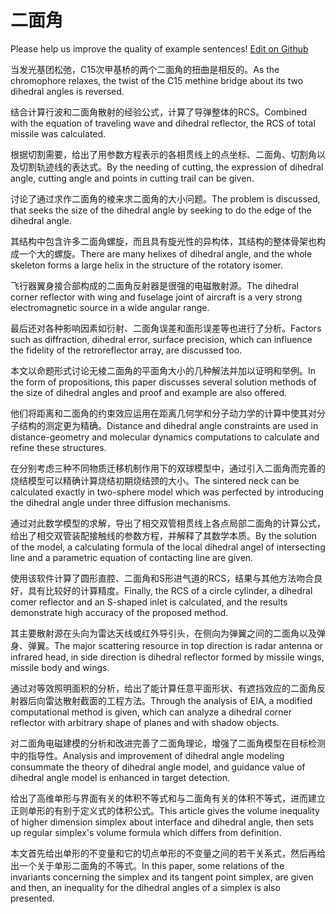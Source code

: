 # 二面角

Please help us improve the quality of example sentences! [Edit on Github](https://github.com/jiyushe/jiyu-example-sentence-source/blob/main/chinese/ermianjiao.md)

<p><span class="chinese">当发光基团松弛，C15次甲基桥的两个二面角的扭曲是相反的。</span><span class="english">As the chromophore relaxes, the twist of the C15 methine bridge about its two dihedral angles is reversed.</span></p>

<p><span class="chinese">结合计算行波和二面角散射的经验公式，计算了导弹整体的RCS。</span><span class="english">Combined with the equation of traveling wave and dihedral reflector, the RCS of total missile was calculated.</span></p>

<p><span class="chinese">根据切割需要，给出了用参数方程表示的各相贯线上的点坐标、二面角、切割角以及切割轨迹线的表达式。</span><span class="english">By the needing of cutting, the expression of dihedral angle, cutting angle and points in cutting trail can be given.</span></p>

<p><span class="chinese">讨论了通过求作二面角的棱来求二面角的大小问题。</span><span class="english">The problem is discussed, that seeks the size of the dihedral angle by seeking to do the edge of the dihedral angle.</span></p>

<p><span class="chinese">其结构中包含许多二面角螺旋，而且具有旋光性的异构体，其结构的整体骨架也构成一个大的螺旋。</span><span class="english">There are many helixes of dihedral angle, and the whole skeleton forms a large helix in the structure of the rotatory isomer.</span></p>

<p><span class="chinese">飞行器翼身接合部构成的二面角反射器是很强的电磁散射源。</span><span class="english">The dihedral corner reflector with wing and fuselage joint of aircraft is a very strong electromagnetic source in a wide angular range.</span></p>

<p><span class="chinese">最后还对各种影响因素如衍射、二面角误差和面形误差等也进行了分析。</span><span class="english">Factors such as diffraction, dihedral error, surface precision, which can influence the fidelity of the retroreflector array, are discussed too.</span></p>

<p><span class="chinese">本文以命题形式讨论无棱二面角的平面角大小的几种解法并加以证明和举例。</span><span class="english">In the form of propositions, this paper discusses several solution methods of the size of dihedral angles and proof and example are also offered.</span></p>

<p><span class="chinese">他们将距离和二面角的约束效应运用在距离几何学和分子动力学的计算中使其对分子结构的测定更为精确。</span><span class="english">Distance and dihedral angle constraints are used in distance-geometry and molecular dynamics computations to calculate and refine these structures.</span></p>

<p><span class="chinese">在分别考虑三种不同物质迁移机制作用下的双球模型中，通过引入二面角而完善的烧结模型可以精确计算烧结初期烧结颈的大小。</span><span class="english">The sintered neck can be calculated exactly in two-sphere model which was perfected by introducing the dihedral angle under three diffusion mechanisms.</span></p>

<p><span class="chinese">通过对此数学模型的求解，导出了相交双管相贯线上各点局部二面角的计算公式，给出了相交双管装配接触线的参数方程，并解释了其数学本质。</span><span class="english">By the solution of the model, a calculating formula of the local dihedral angel of intersecting line and a parametric equation of contacting line are given.</span></p>

<p><span class="chinese">使用该软件计算了圆形直腔、二面角和S形进气道的RCS，结果与其他方法吻合良好，具有比较好的计算精度。</span><span class="english">Finally, the RCS of a circle cylinder, a dihedral comer reflector and an S-shaped inlet is calculated, and the results demonstrate high accuracy of the proposed method.</span></p>

<p><span class="chinese">其主要散射源在头向为雷达天线或红外导引头，在侧向为弹翼之间的二面角以及弹身、弹翼。</span><span class="english">The major scattering resource in top direction is radar antenna or infrared head, in side direction is dihedral reflector formed by missile wings, missile body and wings.</span></p>

<p><span class="chinese">通过对等效照明面积的分析，给出了能计算任意平面形状、有遮挡效应的二面角反射器后向雷达散射截面的工程方法。</span><span class="english">Through the analysis of EIA, a modified computational method is given, which can analyze a dihedral corner reflector with arbitrary shape of planes and with shadow objects.</span></p>

<p><span class="chinese">对二面角电磁建模的分析和改进完善了二面角理论，增强了二面角模型在目标检测中的指导性。</span><span class="english">Analysis and improvement of dihedral angle modeling consummate the theory of dihedral angle model, and guidance value of dihedral angle model is enhanced in target detection.</span></p>

<p><span class="chinese">给出了高维单形与界面有关的体积不等式和与二面角有关的体积不等式，进而建立正则单形的有别于定义式的体积公式。</span><span class="english">This article gives the volume inequality of higher dimension simplex about interface and dihedral angle, then sets up regular simplex's volume formula which differs from definition.</span></p>

<p><span class="chinese">本文首先给出单形的不变量和它的切点单形的不变量之间的若干关系式，然后再给出一个关于单形二面角的不等式。</span><span class="english">In this paper, some relations of the invariants concerning the simplex and its tangent point simplex, are given and then, an inequality for the dihedral angles of a simplex is also presented.</span></p>


